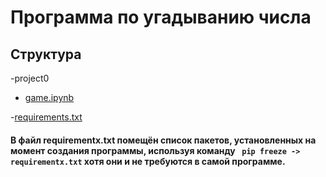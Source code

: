 # Программа по угадыванию числа
## Структура
-project0
* [game.ipynb](https://github.com/MikhailKuzm/mipt/blob/main/project0/game.ipynb) 

-[requirements.txt](https://github.com/MikhailKuzm/mipt/blob/main/project0/requirements.txt)

#### В файл <b>requirementx.txt</b> помещён список пакетов, установленных на момент создания программы, используя команду ``` pip freeze -> requirementx.txt``` хотя они и не требуются в самой программе.
